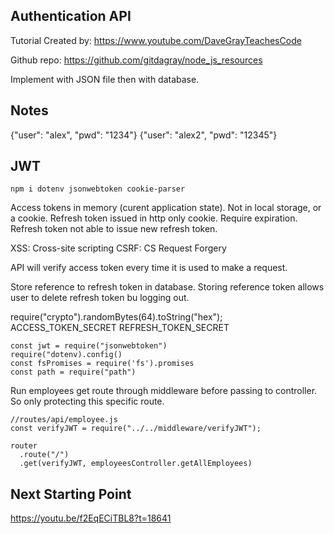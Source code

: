 ## Authentication API

Tutorial Created by: https://www.youtube.com/DaveGrayTeachesCode

Github repo: https://github.com/gitdagray/node_js_resources

Implement with JSON file then with database.

## Notes

{"user": "alex", "pwd": "1234"}
{"user": "alex2", "pwd": "12345"}

## JWT

```
npm i dotenv jsonwebtoken cookie-parser
```

Access tokens in memory (curent application state). Not in local storage, or a cookie.
Refresh token issued in http only cookie. Require expiration.
Refresh token not able to issue new refresh token.

XSS: Cross-site scripting
CSRF: CS Request Forgery

API will verify access token every time it is used to make a request.

Store reference to refresh token in database.
Storing reference token allows user to delete refresh token bu logging out.

require("crypto").randomBytes(64).toString("hex");
ACCESS_TOKEN_SECRET
REFRESH_TOKEN_SECRET

```
const jwt = require("jsonwebtoken")
require("dotenv).config()
const fsPromises = require('fs').promises
const path = require("path")
```

Run employees get route through middleware before passing to controller.
So only protecting this specific route.

```
//routes/api/employee.js
const verifyJWT = require("../../middleware/verifyJWT");

router
  .route("/")
  .get(verifyJWT, employeesController.getAllEmployees)
```

## Next Starting Point

https://youtu.be/f2EqECiTBL8?t=18641
